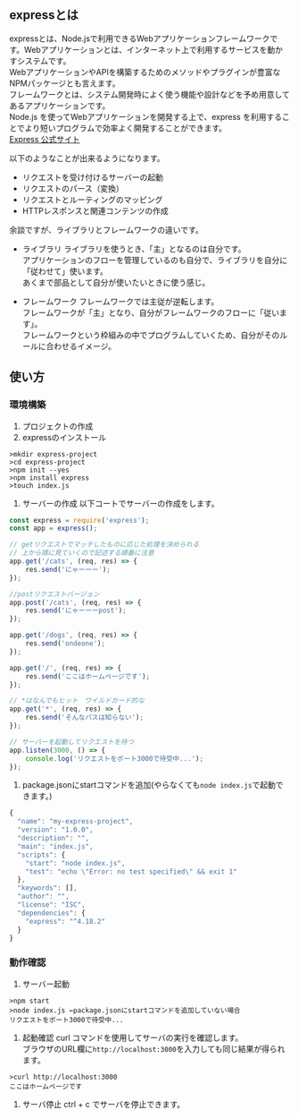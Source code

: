 ## expressとは
expressとは、Node.jsで利用できるWebアプリケーションフレームワークです。Webアプリケーションとは、インターネット上で利用するサービスを動かすシステムです。  
WebアプリケーションやAPIを構築するためのメソッドやプラグインが豊富なNPMパッケージとも言えます。  
フレームワークとは、システム開発時によく使う機能や設計などを予め用意してあるアプリケーションです。  
Node.js を使ってWebアプリケーションを開発する上で、express を利用することでより短いプログラムで効率よく開発することができます。  
[Express 公式サイト](https://expressjs.com/ja/)

以下のようなことが出来るようになります。
- リクエストを受け付けるサーバーの起動
- リクエストのパース（変換）
- リクエストとルーティングのマッピング
- HTTPレスポンスと関連コンテンツの作成

余談ですが、ライブラリとフレームワークの違いです。
- ライブラリ
ライブラリを使うとき、「主」となるのは自分です。  
アプリケーションのフローを管理しているのも自分で、ライブラリを自分に「従わせて」使います。  
あくまで部品として自分が使いたいときに使う感じ。

- フレームワーク
フレームワークでは主従が逆転します。  
フレームワークが「主」となり、自分がフレームワークのフローに「従います」。  
フレームワークという枠組みの中でプログラムしていくため、自分がそのルールに合わせるイメージ。

## 使い方
### 環境構築
1. プロジェクトの作成
1. expressのインストール
```
>mkdir express-project
>cd express-project
>npm init --yes
>npm install express
>touch index.js
```
1. サーバーの作成
以下コートでサーバーの作成をします。
```javascript
const express = require('express');
const app = express();

// getリクエストでマッチしたものに応じた処理を決められる
// 上から順に見ていくので記述する順番に注意
app.get('/cats', (req, res) => {
    res.send('にゃーーー');
});

//postリクエストバージョン
app.post('/cats', (req, res) => {
    res.send('にゃーーーpost');
});

app.get('/dogs', (req, res) => {
    res.send('ondeone');
});

app.get('/', (req, res) => {
    res.send('ここはホームページです');
});

// *はなんでもヒット　ワイルドカード的な
app.get('*', (req, res) => {
    res.send('そんなパスは知らない');
});

// サーバーを起動してリクエストを待つ
app.listen(3000, () => {
    console.log('リクエストをポート3000で待受中...');
});
```
1. package.jsonにstartコマンドを追加(やらなくても`node index.js`で起動できます。)
```javascript
{
  "name": "my-express-project",
  "version": "1.0.0",
  "description": "",
  "main": "index.js",
  "scripts": {
    "start": "node index.js",
    "test": "echo \"Error: no test specified\" && exit 1"
  },
  "keywords": [],
  "author": "",
  "license": "ISC",
  "dependencies": {
    "express": "^4.18.2"
  }
}
```
### 動作確認
1. サーバー起動
```
>npm start
>node index.js ←package.jsonにstartコマンドを追加していない場合
リクエストをポート3000で待受中...
```
1. 起動確認
curl コマンドを使用してサーバの実行を確認します。  
ブラウザのURL欄に`http://localhost:3000`を入力しても同じ結果が得られます。  
```
>curl http://localhost:3000
ここはホームページです
```
1. サーバ停止
ctrl + c でサーバを停止できます。
